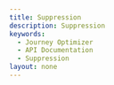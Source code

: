 ```yaml
---
title: Suppression
description: Suppression
keywords: 
  - Journey Optimizer
  - API Documentation
  - Suppression
layout: none
---
```


<RedoclyAPIBlock src="/journey-optimizer-apis/suppression.yaml"/>
